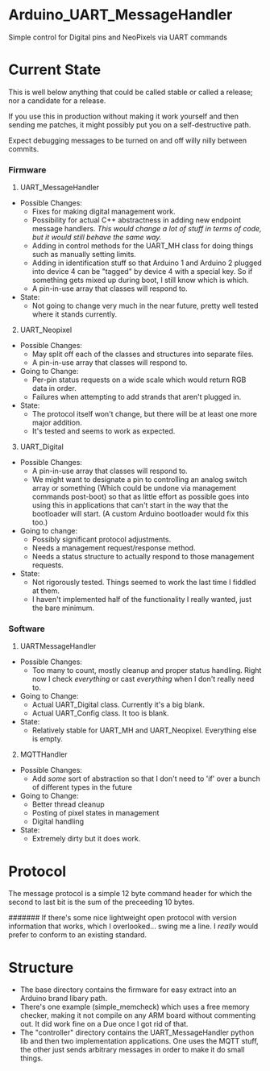 ﻿# Arduino_UART_MessageHandler
Simple control for Digital pins and NeoPixels via UART commands

# Current State
This is well below anything that could be called stable or called a release; nor a candidate for a release.

If you use this in production without making it work yourself and then sending me patches, it might possibly put you on a self-destructive path.

Expect debugging messages to be turned on and off willy nilly between commits.

### Firmware
1. UART_MessageHandler
  - Possible Changes:
    * Fixes for making digital management work.
    * Possibility for actual C++ abstractness in adding new endpoint message handlers. *This would change a lot of stuff in terms of code, but it would still behave the same way.*
    * Adding in control methods for the UART_MH class for doing things such as manually setting limits.
    * Adding in identification stuff so that Arduino 1 and Arduino 2 plugged into device 4 can be "tagged" by device 4 with a special key.  So if something gets mixed up during boot, I still know which is which.
    * A pin-in-use array that classes will respond to.
  - State:
    * Not going to change very much in the near future, pretty well tested where it stands currently.

2. UART_Neopixel
  - Possible Changes:
    * May split off each of the classes and structures into separate files.
    * A pin-in-use array that classes will respond to.
  - Going to Change:
    * Per-pin status requests on a wide scale which would return RGB data in order.
    * Failures when attempting to add strands that aren't plugged in.
  - State:
    * The protocol itself won't change, but there will be at least one more major addition.
    * It's tested and seems to work as expected.

3. UART_Digital
  - Possible Changes:
    * A pin-in-use array that classes will respond to.
    * We might want to designate a pin to controlling an analog switch array or something (Which could be undone via management commands post-boot) so that as little effort as possible goes into using this in applications that can't start in the way that the bootloader will start. (A custom Arduino bootloader would fix this too.)
  - Going to change:
    * Possibly significant protocol adjustments.
    * Needs a management request/response method.
    * Needs a status structure to actually respond to those management requests.
  - State:
    * Not rigorously tested.  Things seemed to work the last time I fiddled at them.
    * I haven't implemented half of the functionality I really wanted, just the bare minimum.

### Software
1. UARTMessageHandler
  - Possible Changes:
    * Too many to count, mostly cleanup and proper status handling.  Right now I check *everything* or cast *everything* when I don't really need to.
  - Going to Change:
    * Actual UART_Digital class.  Currently it's a big blank.
    * Actual UART_Config class.  It too is blank.
  - State:
    * Relatively stable for UART_MH and UART_Neopixel.  Everything else is empty.

2. MQTTHandler
  - Possible Changes:
    * Add *some* sort of abstraction so that I don't need to 'if' over a bunch of different types in the future
  - Going to Change:
    * Better thread cleanup
    * Posting of pixel states in management
    * Digital handling
  - State:
    * Extremely dirty but it does work.

# Protocol
The message protocol is a simple 12 byte command header for which the second to last bit is the sum of the preceeding 10 bytes.

####### If there's some nice lightweight open protocol with version information that works, which I overlooked... swing me a line.  I *really* would prefer to conform to an existing standard.

# Structure

- The base directory contains the firmware for easy extract into an Arduino brand libary path.
- There's one example (simple_memcheck) which uses a free memory checker, making it not compile on any ARM board without commenting out.  It did work fine on a Due once I got rid of that.
- The "controller" directory contains the UART_MessageHandler python lib and then two implementation applications.  One uses the MQTT stuff, the other just sends arbitrary messages in order to make it do small things.
